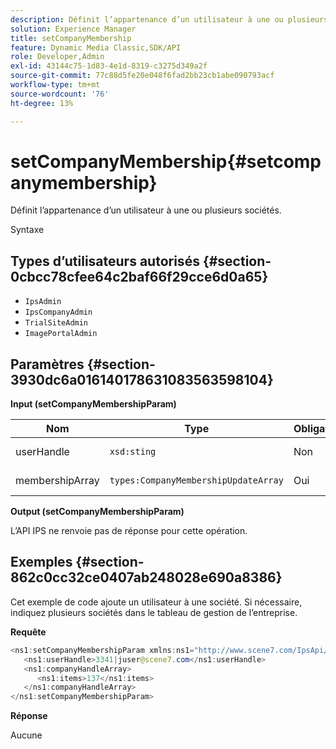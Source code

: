 ```yaml
---
description: Définit l’appartenance d’un utilisateur à une ou plusieurs sociétés.
solution: Experience Manager
title: setCompanyMembership
feature: Dynamic Media Classic,SDK/API
role: Developer,Admin
exl-id: 43144c75-1d83-4e1d-8319-c3275d349a2f
source-git-commit: 77c88d5fe20e048f6fad2bb23cb1abe090793acf
workflow-type: tm+mt
source-wordcount: '76'
ht-degree: 13%

---
```


# setCompanyMembership{#setcompanymembership}

Définit l’appartenance d’un utilisateur à une ou plusieurs sociétés.

Syntaxe

## Types d’utilisateurs autorisés {#section-0cbcc78cfee64c2baf66f29cce6d0a65}

* `IpsAdmin`
* `IpsCompanyAdmin`
* `TrialSiteAdmin`
* `ImagePortalAdmin`

## Paramètres {#section-3930dc6a016140178631083563598104}

**Input (setCompanyMembershipParam)**

| Nom | Type | Obligatoire | Description |
|---|---|---|---|
| userHandle | `xsd:sting` | Non | Identifiant utilisateur. |
| membershipArray | `types:CompanyMembershipUpdateArray` | Oui | Tableau d&#39;entreprises. |

**Output (setCompanyMembershipParam)**

L’API IPS ne renvoie pas de réponse pour cette opération.

## Exemples {#section-862c0cc32ce0407ab248028e690a8386}

Cet exemple de code ajoute un utilisateur à une société. Si nécessaire, indiquez plusieurs sociétés dans le tableau de gestion de l’entreprise.

**Requête**

```java
<ns1:setCompanyMembershipParam xmlns:ns1="http://www.scene7.com/IpsApi/xsd">
   <ns1:userHandle>3341|juser@scene7.com</ns1:userHandle>
   <ns1:companyHandleArray>
      <ns1:items>137</ns1:items>
   </ns1:companyHandleArray>
</ns1:setCompanyMembershipParam>
```

**Réponse**

Aucune
